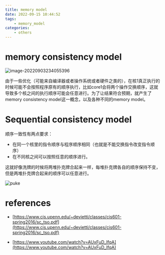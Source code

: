 ```yaml
---
title: memory model
date: 2022-09-15 10:44:52
tags:
    - memory_model
categories:
    - others
---
```


# memory consistency model

![image-20220903234055396](http://img.singhe.art/image-20220903234055396.png)

由于一些优化（可能来自编译器或者操作系统或者硬件之类的），在核1真正执行的时候可能不会按照程序原有的顺序执行，比如core1会将两个操作交换顺序，这就导致多个核之间的执行顺序可能会任意进行。为了让结果符合预期，就产生了memory consistency model这一概念，以及各种不同的memory model。

<!--more-->

# Sequential consistency model

顺序一致性有两点要求：

- 在同一个核里的指令顺序与程序顺序相同（也就是不能交换指令改变指令顺序）
- 在不同核之间可以按照任意的顺序进行。

这就好像洗牌的时候将两堆扑克牌合起来一样，每堆扑克牌各自的顺序保持不变，但是两堆扑克牌合起来的顺序可以任意进行。

![puke](http://img.singhe.art/puke.jpeg)

# references

- [https://www.cis.upenn.edu/~devietti/classes/cis601-spring2016/sc_tso.pdf](https://www.cis.upenn.edu/~devietti/classes/cis601-spring2016/sc_tso.pdf)

- [https://www.youtube.com/watch?v=AUxFuD_IfqA](https://www.youtube.com/watch?v=AUxFuD_IfqA)
